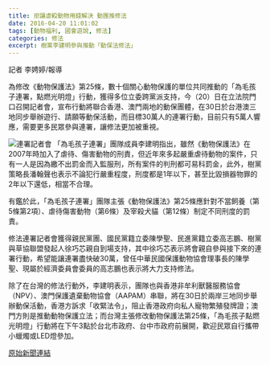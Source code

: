 ```yaml
---
title: 拒讓虐殺動物用錢解決 動團推修法 
date: 2016-04-20 11:01:02
tags: [動物福利, 國會遊說, 修法]
categories: 修法
excerpt: 樹黨李建明參與推動「動保法修法」
---
```

記者 李娉婷/報導

為修改《動物保護法》第25條，數十個關心動物保護的單位共同推動的「為毛孩子連署，點燃光明燈」行動，獲得多位立委跨黨派支持，今（20）日在立法院門口召開記者會，宣布行動將聯合香港、澳門兩地的動保團體，在30日於台港澳三地同步舉辦遊行、請願等動保活動，而目標30萬人的連署行動，目前只有5萬人響應，需要更多民眾參與連署，讓修法更加被重視。

<!-- more -->
![連署記者會](./animals.jpg)
「為毛孩子連署」團隊成員李建明指出，雖然《動物保護法》在2007年時加入了虐待、傷害動物的刑責，但近年來多起嚴重虐待動物的案件，只有一人是因為繳不出罰金而入監服刑，所有案件的判刑都可易科罰金，此外，樹黨策略長潘翰聲也表示不論犯行嚴重程度，刑度都是1年以下，甚至比毀損器物罪的2年以下還低，相當不合理。

有鑑於此，「為毛孩子連署」團隊主張《動物保護法》第25條應針對不當飼養（第5條第2項）、虐待傷害動物（第6條）及宰殺犬貓（第12條）制定不同刑度的罰責。

修法連署記者會獲得親民黨團、國民黨籍立委陳學聖、民進黨籍立委高志鵬、樹黨與草協聯盟發起人徐巧芯親自到場支持，其中徐巧芯表示將會親自參與接下來的連署行動，希望能讓連署盡快破30萬，曾任中華民國保護動物協會理事長的陳學聖、現屬於經濟委員會委員的高志鵬也表示將大力支持修法。

除了在台灣的修法行動外，李建明表示，團隊也與香港非牟利獸醫服務協會（NPV）、澳門保護遺棄動物協會（AAPAM）串聯，將在30日於兩岸三地同步舉辦動保活動，香港方訴求「收緊法令」，阻止香港政府向私人寵物繁殖發牌證；澳門方則是推動動物保護立法；而台灣主張修改動物保護法第25條，「為毛孩子點燃光明燈」行動將在下午3點於台北市政府、台中市政府前展開，歡迎民眾自行攜帶小蠟燭或LED燈參加。

[原始新聞連結](http://www.tanews.org.tw/info/10265)
